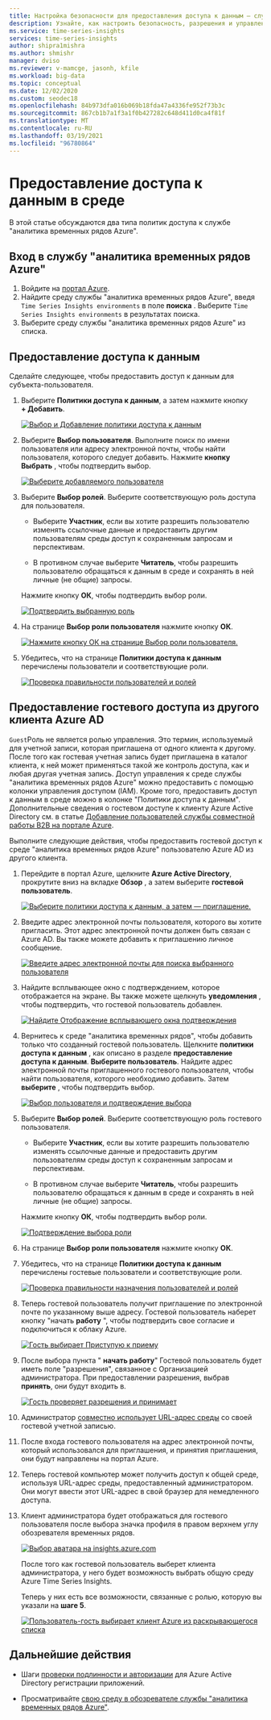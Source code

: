 ```yaml
---
title: Настройка безопасности для предоставления доступа к данным — служба "аналитика временных рядов Azure" | Документация Майкрософт
description: Узнайте, как настроить безопасность, разрешения и управление политиками доступа к данным в среде службы "аналитика временных рядов Azure".
ms.service: time-series-insights
services: time-series-insights
author: shipra1mishra
ms.author: shmishr
manager: dviso
ms.reviewer: v-mamcge, jasonh, kfile
ms.workload: big-data
ms.topic: conceptual
ms.date: 12/02/2020
ms.custom: seodec18
ms.openlocfilehash: 84b973dfa016b069b18fda47a4336fe952f73b3c
ms.sourcegitcommit: 867cb1b7a1f3a1f0b427282c648d411d0ca4f81f
ms.translationtype: MT
ms.contentlocale: ru-RU
ms.lasthandoff: 03/19/2021
ms.locfileid: "96780864"
---
```

# <a name="grant-data-access-to-an-environment"></a>Предоставление доступа к данным в среде

В этой статье обсуждаются два типа политик доступа к службе "аналитика временных рядов Azure".

## <a name="sign-in-to-azure-time-series-insights"></a>Вход в службу "аналитика временных рядов Azure"

1. Войдите на [портал Azure](https://portal.azure.com/).
1. Найдите среду службы "аналитика временных рядов Azure", введя `Time Series Insights environments` в поле **поиска** . Выберите `Time Series Insights environments` в результатах поиска.
1. Выберите среду службы "аналитика временных рядов Azure" из списка.

## <a name="grant-data-access"></a>Предоставление доступа к данным

Сделайте следующее, чтобы предоставить доступ к данным для субъекта-пользователя.

1. Выберите **Политики доступа к данным**, а затем нажмите кнопку **+ Добавить**.

    [![Выбор и Добавление политики доступа к данным](media/data-access/data-access-select-add-button.png)](media/data-access/data-access-select-add-button.png#lightbox)

1. Выберите **Выбор пользователя**. Выполните поиск по имени пользователя или адресу электронной почты, чтобы найти пользователя, которого следует добавить. Нажмите **кнопку Выбрать** , чтобы подтвердить выбор.

    [![Выберите добавляемого пользователя](media/data-access/data-access-select-user-to-confirm.png)](media/data-access/data-access-select-user-to-confirm.png#lightbox)

1. Выберите **Выбор ролей**. Выберите соответствующую роль доступа для пользователя.

    * Выберите **Участник**, если вы хотите разрешить пользователю изменять ссылочные данные и предоставить другим пользователям среды доступ к сохраненным запросам и перспективам.

    * В противном случае выберите **Читатель**, чтобы разрешить пользователю обращаться к данным в среде и сохранять в ней личные (не общие) запросы.

   Нажмите кнопку **ОК**, чтобы подтвердить выбор роли.

    [![Подтвердить выбранную роль](media/data-access/data-access-select-a-role.png)](media/data-access/data-access-select-a-role.png#lightbox)

1. На странице **Выбор роли пользователя** нажмите кнопку **ОК**.

    [![Нажмите кнопку ОК на странице Выбор роли пользователя.](media/data-access/data-access-confirm-user-and-role.png)](media/data-access/data-access-confirm-user-and-role.png#lightbox)

1. Убедитесь, что на странице **Политики доступа к данным** перечислены пользователи и соответствующие роли.

    [![Проверка правильности пользователей и ролей](media/data-access/data-access-verify-and-confirm-assignments.png)](media/data-access/data-access-verify-and-confirm-assignments.png#lightbox)

## <a name="provide-guest-access-from-another-azure-ad-tenant"></a>Предоставление гостевого доступа из другого клиента Azure AD

`Guest`Роль не является ролью управления. Это термин, используемый для учетной записи, которая приглашена от одного клиента к другому. После того как гостевая учетная запись будет приглашена в каталог клиента, к ней может применяться такой же контроль доступа, как и любая другая учетная запись. Доступ управления к среде службы "аналитика временных рядов Azure" можно предоставить с помощью колонки управления доступом (IAM). Кроме того, предоставить доступ к данным в среде можно в колонке "Политики доступа к данным". Дополнительные сведения о гостевом доступе к клиенту Azure Active Directory см. в статье [Добавление пользователей службы совместной работы B2B на портале Azure](../active-directory/external-identities/add-users-administrator.md).

Выполните следующие действия, чтобы предоставить гостевой доступ к среде "аналитика временных рядов Azure" пользователю Azure AD из другого клиента.

1. Перейдите в портал Azure, щелкните  **Azure Active Directory**, прокрутите вниз на вкладке **Обзор** , а затем выберите **гостевой пользователь**.

    [![Выберите политики доступа к данным, а затем — приглашение.](media/data-access/data-access-invite-another-aad-tenant.png)](media/data-access/data-access-invite-another-aad-tenant.png#lightbox)

1. Введите адрес электронной почты пользователя, которого вы хотите пригласить. Этот адрес электронной почты должен быть связан с Azure AD. Вы также можете добавить к приглашению личное сообщение.

    [![Введите адрес электронной почты для поиска выбранного пользователя](media/data-access/data-access-invite-guest-by-email.png)](media/data-access/data-access-invite-guest-by-email.png#lightbox)

1. Найдите всплывающее окно с подтверждением, которое отображается на экране. Вы также можете щелкнуть **уведомления** , чтобы подтвердить, что гостевой пользователь добавлен.

    [![Найдите Отображение всплывающего окна подтверждения](media/data-access/data-access-confirmation-bubble.png)](media/data-access/data-access-confirmation-bubble.png#lightbox)

1. Вернитесь к среде "аналитика временных рядов", чтобы добавить только что созданный гостевой пользователь. Щелкните **политики доступа к данным** , как описано в разделе **предоставление доступа к данным**. **Выберите пользователь**. Найдите адрес электронной почты приглашенного гостевого пользователя, чтобы найти пользователя, которого необходимо добавить. Затем **выберите** , чтобы подтвердить выбор.

    [![Выбор пользователя и подтверждение выбора](media/data-access/data-access-select-invited-person-confirmation.png)](media/data-access/data-access-select-invited-person-confirmation.png#lightbox)

1. Выберите **Выбор ролей**. Выберите соответствующую роль гостевого пользователя.

    * Выберите **Участник**, если вы хотите разрешить пользователю изменять ссылочные данные и предоставить другим пользователям среды доступ к сохраненным запросам и перспективам.

    * В противном случае выберите **Читатель**, чтобы разрешить пользователю обращаться к данным в среде и сохранять в ней личные (не общие) запросы.

   Нажмите кнопку **ОК**, чтобы подтвердить выбор роли.

    [![Подтверждение выбора роли](media/data-access/data-access-select-ok-and-confirm.png)](media/data-access/data-access-select-ok-and-confirm.png#lightbox)

1. На странице **Выбор роли пользователя** нажмите кнопку **ОК**.

1. Убедитесь, что на странице **Политики доступа к данным** перечислены гостевые пользователи и соответствующие роли.

    [![Проверка правильности назначения пользователей и ролей](media/data-access/data-access-confirm-invited-users-and-roles.png)](media/data-access/data-access-confirm-invited-users-and-roles.png#lightbox)

1. Теперь гостевой пользователь получит приглашение по электронной почте по указанному выше адресу. Гостевой пользователь наберет кнопку "начать **работу** ", чтобы подтвердить свое согласие и подключиться к облаку Azure.

    [![Гость выбирает Приступую к приему](media/data-access/data-access-email-invitation.png)](media/data-access/data-access-email-invitation.png#lightbox)

1. После выбора пункта " **начать работу**" Гостевой пользователь будет иметь поле "разрешения", связанное с Организацией администратора. При предоставлении разрешения, выбрав **принять**, они будут входить в.

    [![Гость проверяет разрешения и принимает](media/data-access/data-access-grant-permission-sign-in.png)](media/data-access/data-access-grant-permission-sign-in.png#lightbox)

1. Администратор [совместно использует URL-адрес среды](time-series-insights-parameterized-urls.md) со своей гостевой учетной записью.

1. После входа гостевого пользователя на адрес электронной почты, который использовался для приглашения, и принятия приглашения, они будут направлены на портал Azure.

1. Теперь гостевой компьютер может получить доступ к общей среде, используя URL-адрес среды, предоставленный администратором. Они могут ввести этот URL-адрес в свой браузер для немедленного доступа.

1. Клиент администратора будет отображаться для гостевого пользователя после выбора значка профиля в правом верхнем углу обозревателя временных рядов.

    [![Выбор аватара на insights.azure.com](media/data-access/data-access-select-tenant-and-instance.png)](media/data-access/data-access-select-tenant-and-instance.png#lightbox)

    После того как гостевой пользователь выберет клиента администратора, у него будет возможность выбрать общую среду Azure Time Series Insights.

    Теперь у них есть все возможности, связанные с ролью, которую вы указали на **шаге 5**.

    [![Пользователь-гость выбирает клиент Azure из раскрывающегося списка](media/data-access/data-access-all-capabilities.png)](media/data-access/data-access-all-capabilities.png#lightbox)

## <a name="next-steps"></a>Дальнейшие действия

* Шаги [проверки подлинности и авторизации](time-series-insights-authentication-and-authorization.md) для Azure Active Directory регистрации приложений.

* Просматривайте [свою среду в обозревателе службы "аналитика временных рядов Azure"](./concepts-ux-panels.md).
